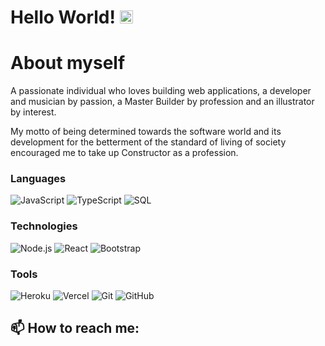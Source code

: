 # Hello World! <img src="https://raw.githubusercontent.com/MartinHeinz/MartinHeinz/master/wave.gif" height="21">

# About myself

A passionate individual who loves building web applications, a developer and musician by passion, a Master Builder by profession and an illustrator by interest.

My motto of being determined towards the software world and its development for the betterment of the standard of living of society encouraged me to take up Constructor as a profession.

### Languages

![JavaScript](https://img.shields.io/badge/-JavaScript-000?&logo=JavaScript)
![TypeScript](https://img.shields.io/badge/-TypeScript-000?&logo=TypeScript)
![SQL](https://img.shields.io/badge/-SQL-000?&logo=MySQL)

### Technologies

![Node.js](https://img.shields.io/badge/-Node.js-000?&logo=node.js)
![React](https://img.shields.io/badge/-React-000?&logo=React)
![Bootstrap](https://img.shields.io/badge/-Bootstrap-black?style=flat-square&logo=bootstrap)

### Tools

![Heroku](https://img.shields.io/badge/-Heroku-black?style=flat-square&logo=heroku)
![Vercel](https://img.shields.io/badge/-Vercel-black?style=flat-square&logo=vercel)
![Git](https://img.shields.io/badge/-Git-black?style=flat-square&logo=git)
![GitHub](https://img.shields.io/badge/-GitHub-black?style=flat-square&logo=github)

##  📫 How to reach me: 
